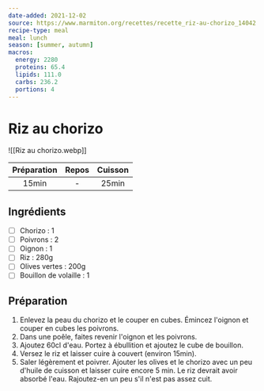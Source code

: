 ```yaml
---
date-added: 2021-12-02
source: https://www.marmiton.org/recettes/recette_riz-au-chorizo_14042.aspx
recipe-type: meal
meal: lunch
season: [summer, autumn]
macros:
  energy: 2280
  proteins: 65.4
  lipids: 111.0
  carbs: 236.2
  portions: 4
---
```


# Riz au chorizo

![[Riz au chorizo.webp]]

| Préparation | Repos | Cuisson |
|:-----------:|:-----:|:-------:|
|    15min    |   -   |  25min  |

## Ingrédients

- [ ] Chorizo : 1
- [ ] Poivrons : 2
- [ ] Oignon : 1
- [ ] Riz : 280g
- [ ] Olives vertes : 200g
- [ ] Bouillon de volaille : 1

## Préparation

1. Enlevez la peau du chorizo et le couper en cubes. Émincez l'oignon et couper en cubes les poivrons.
2. Dans une poêle, faites revenir l'oignon et les poivrons.
3. Ajoutez 60cl d'eau. Portez à ébullition et ajoutez le cube de bouillon.
4. Versez le riz et laisser cuire à couvert (environ 15min).
5. Saler légèrement et poivrer. Ajouter les olives et le chorizo avec un peu d'huile de cuisson et laisser cuire encore 5 min. Le riz devrait avoir absorbé l'eau. Rajoutez-en un peu s'il n'est pas assez cuit.
